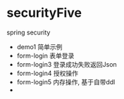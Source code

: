 # securityFive
spring security

- demo1 简单示例
- form-login 表单登录
- form-login3 登录成功失败返回Json
- form-login4 授权操作
- form-login5 内存操作, 基于自带ddl
- 
